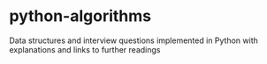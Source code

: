 # python-algorithms
Data structures and interview questions implemented in Python with explanations and links to further readings
